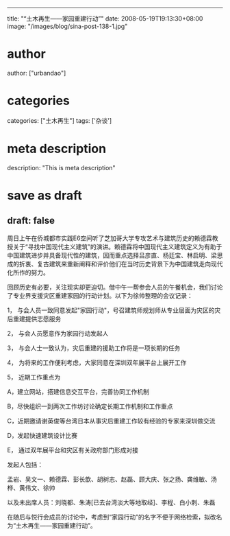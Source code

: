 
---
title: "“土木再生——家园重建行动”"
date: 2008-05-19T19:13:30+08:00
image: "/images/blog/sina-post-138-1.jpg"
# author
author: ["urbandao"]
# categories
categories: ["土木再生"]
tags: ['杂谈']
# meta description
description: "This is meta description"
# save as draft
draft: false
---

周日上午在侨城都市实践E6空间听了芝加哥大学专攻艺术与建筑历史的赖德霖教授关于“寻找中国现代主义建筑”的演讲。赖德霖将中国现代主义建筑定义为有助于中国建筑进步并具备现代性的建筑，因而重点选择吕彦直、杨廷宝、林启明、梁思成的折衷、复古建筑来重新阐释和评价他们在当时历史背景下为中国建筑走向现代化所作的努力。

回顾历史有必要，关注现实却更迫切。借中午一帮参会人员的午餐机会，我们讨论了专业界支援灾区重建家园的行动计划。以下为徐帅整理的会议记录：

1， 与会人员一致同意发起"家园行动"，号召建筑师规划师从专业层面为灾区的灾后重建提供志愿服务

2， 与会人员愿意作为家园行动发起人

3， 与会人士一致认为，灾后重建的援助工作将是一项长期的任务

4， 为将来的工作便利考虑，大家同意在深圳双年展平台上展开工作

5， 近期工作重点为

A，建立网站，搭建信息交互平台，完善协同工作机制

B，尽快组织一到两次工作坊讨论确定长期工作机制和工作重点

C，近期邀请谢英俊等台湾日本从事灾后重建工作较有经验的专家来深圳做交流

D，发起快速建筑设计比赛

E， 通过双年展平台和灾区有关政府部门形成对接

发起人包括：

孟岩、吴文一、赖德霖、彭长歆、胡树志、赵磊、顾大庆、张之扬、龚维敏、汤桦、黄伟文、徐帅

以及未出席人员：刘晓都、朱涛[已去台湾淡大等地取经]、李程、白小刺、朱磊

在随后与悦行会成员的讨论中，考虑到“家园行动”的名字不便于网络检索，拟改名为“土木再生——家园重建行动”。
